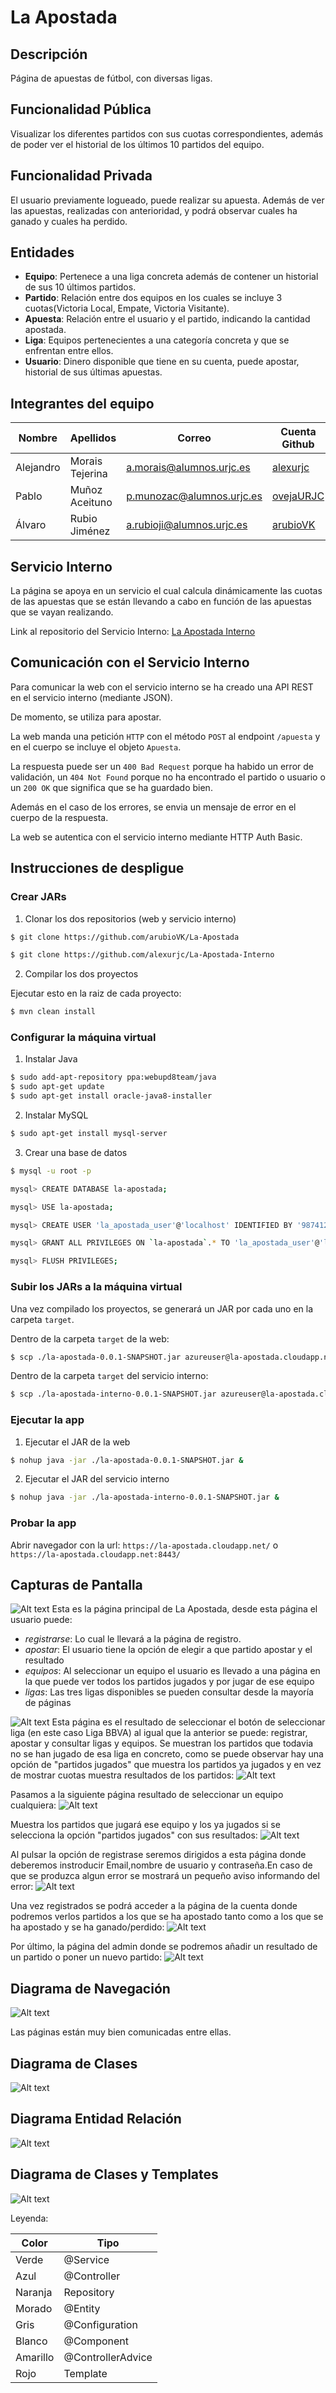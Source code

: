 # La Apostada

## Descripción
Página de apuestas de fútbol, con diversas ligas.

## Funcionalidad Pública
Visualizar los diferentes partidos con sus cuotas correspondientes, además de poder ver el historial de los últimos 10 partidos del equipo.

## Funcionalidad Privada
El usuario previamente logueado, puede realizar su apuesta. Además de ver las apuestas, realizadas con anterioridad, y podrá observar cuales ha ganado y cuales ha perdido.

## Entidades
* **Equipo**: Pertenece a una liga concreta además de contener un historial de sus 10 últimos partidos.
* **Partido**: Relación entre dos equipos en los cuales se incluye 3 cuotas(Victoria Local, Empate, Victoria Visitante).
* **Apuesta**: Relación entre el usuario y el partido, indicando la cantidad apostada.
* **Liga**: Equipos pertenecientes a una categoría concreta y que se enfrentan entre ellos.
* **Usuario**: Dinero disponible que tiene en su cuenta, puede apostar, historial de sus últimas apuestas.

## Integrantes del equipo
|Nombre     |Apellidos       |Correo                    |Cuenta Github
|-----------|----------------|--------------------------|---------------|
|Alejandro  |Morais Tejerina |[a.morais@alumnos.urjc.es](mailto:a.morais@alumnos.urjc.es)  |[alexurjc](https://github.com/alexurjc)
|Pablo      |Muñoz Aceituno  |[p.munozac@alumnos.urjc.es](mailto:p.munozac@alumnos.urjc.es) |[ovejaURJC](https://github.com/ovejaURJC)
|Álvaro     |Rubio Jiménez   |[a.rubioji@alumnos.urjc.es](mailto:a.rubioji@alumnos.urjc.es) |[arubioVK](https://github.com/arubioVK)
 
## Servicio Interno
La página se apoya en un servicio el cual calcula dinámicamente las cuotas de las apuestas que se están llevando a cabo en función de las apuestas que se vayan realizando.

Link al repositorio del Servicio Interno: [La Apostada Interno](https://github.com/alexurjc/La-Apostada-Interno)

## Comunicación con el Servicio Interno
Para comunicar la web con el servicio interno se ha creado una API REST en el servicio interno (mediante JSON).

De momento, se utiliza para apostar.

La web manda una petición `HTTP` con el método `POST` al endpoint `/apuesta` y en el cuerpo se incluye el objeto `Apuesta`.

La respuesta puede ser un `400 Bad Request` porque ha habido un error de validación, un `404 Not Found` porque no ha encontrado el partido o usuario o un `200 OK` que significa que se ha guardado bien.

Además en el caso de los errores, se envia un mensaje de error en el cuerpo de la respuesta.

La web se autentica con el servicio interno mediante HTTP Auth Basic.

## Instrucciones de despligue

### Crear JARs
1) Clonar los dos repositorios (web y servicio interno)

```bash
$ git clone https://github.com/arubioVK/La-Apostada
```

```bash
$ git clone https://github.com/alexurjc/La-Apostada-Interno
```

2) Compilar los dos proyectos

Ejecutar esto en la raiz de cada proyecto:
```bash
$ mvn clean install
```

### Configurar la máquina virtual
1) Instalar Java

```bash
$ sudo add-apt-repository ppa:webupd8team/java
$ sudo apt-get update
$ sudo apt-get install oracle-java8-installer
```

2) Instalar MySQL
```bash
$ sudo apt-get install mysql-server
```
3) Crear una base de datos
```bash
$ mysql -u root -p
```

```bash
mysql> CREATE DATABASE la-apostada;
```
```bash
mysql> USE la-apostada;
```
```bash
mysql> CREATE USER 'la_apostada_user'@'localhost' IDENTIFIED BY '98741236';
```
```bash
mysql> GRANT ALL PRIVILEGES ON `la-apostada`.* TO 'la_apostada_user'@'localhost';
```
```bash
mysql> FLUSH PRIVILEGES;
```

### Subir los JARs a la máquina virtual
Una vez compilado los proyectos, se generará un JAR por cada uno en la carpeta `target`.

Dentro de la carpeta `target` de la web:
```bash
$ scp ./la-apostada-0.0.1-SNAPSHOT.jar azureuser@la-apostada.cloudapp.net:/home/azureuser/la-apostada-0.0.1-SNAPSHOT.jar
```

Dentro de la carpeta `target` del servicio interno:
```bash
$ scp ./la-apostada-interno-0.0.1-SNAPSHOT.jar azureuser@la-apostada.cloudapp.net:/home/azureuser/la-apostada-interno-0.0.1-SNAPSHOT.jar
```

### Ejecutar la app
1) Ejecutar el JAR de la web
```bash
$ nohup java -jar ./la-apostada-0.0.1-SNAPSHOT.jar &
```

2) Ejecutar el JAR del servicio interno
```bash
$ nohup java -jar ./la-apostada-interno-0.0.1-SNAPSHOT.jar &
```

### Probar la app
Abrir navegador con la url: `https://la-apostada.cloudapp.net/` o `https://la-apostada.cloudapp.net:8443/`

## Capturas de Pantalla
![Alt text](https://github.com/arubioVK/La-Apostada/blob/master/screenshots/screenshot.jpg)
Esta es la página principal de La Apostada, desde esta página el usuario puede:
- *registrarse*: Lo cual le llevará a la página de registro.
- *apostar*: El usuario tiene la opción de elegir a que partido apostar y el resultado
- *equipos*: Al seleccionar un equipo el usuario es llevado a una página en la que puede ver todos los partidos jugados y por jugar de ese equipo
- *ligas*: Las tres ligas disponibles se pueden consultar desde la mayoría de páginas

![Alt text](https://github.com/arubioVK/La-Apostada/blob/master/screenshots/screenshot.1.jpg)
Esta página es el resultado de seleccionar el botón de seleccionar liga (en este caso Liga BBVA) al igual que la anterior se puede: registrar, apostar y consultar ligas y equipos. Se muestran los partidos que todavia no se han jugado de esa liga en concreto, como se puede observar hay una opción de "partidos jugados" que muestra los partidos ya jugados y en vez de mostrar cuotas muestra resultados de los partidos:
![Alt text](https://github.com/arubioVK/La-Apostada/blob/master/screenshots/screenshot.2.jpg)

Pasamos a la siguiente página resultado de seleccionar un equipo cualquiera:
![Alt text](https://github.com/arubioVK/La-Apostada/blob/master/screenshots/screenshot.3.jpg)

Muestra los partidos que jugará ese equipo y los ya jugados si se selecciona la opción "partidos jugados" con sus resultados:
![Alt text](https://github.com/arubioVK/La-Apostada/blob/master/screenshots/screenshot.4.jpg)

Al pulsar la opción de registrase seremos dirigidos a esta página donde deberemos instroducir Email,nombre de usuario y contraseña.En caso de que se produzca algun error se mostrará un pequeño aviso informando del error:
![Alt text](https://github.com/arubioVK/La-Apostada/blob/master/screenshots/screenshot.5.jpg)

Una vez registrados se podrá acceder a la página de la cuenta donde podremos verlos partidos a los que se ha apostado tanto como a los que se ha apostado y se ha ganado/perdido:
![Alt text](https://github.com/arubioVK/La-Apostada/blob/master/screenshots/screenshot.6.jpg)

Por último, la página del admin donde se podremos añadir un resultado de un partido o poner un nuevo partido:
![Alt text](https://github.com/arubioVK/La-Apostada/blob/master/screenshots/screenshot.8.jpg)

## Diagrama de Navegación
![Alt text](https://github.com/arubioVK/La-Apostada/blob/master/screenshots/navegacion.jpg)

Las páginas están muy bien comunicadas entre ellas.

## Diagrama de Clases
![Alt text](https://github.com/arubioVK/La-Apostada/blob/master/screenshots/diagrama_clases.png)

## Diagrama Entidad Relación
![Alt text](https://github.com/arubioVK/La-Apostada/blob/master/screenshots/diagrama_er.jpg)

## Diagrama de Clases y Templates
![Alt text](https://github.com/arubioVK/La-Apostada/blob/master/screenshots/diagrama_clases_templates.png)

Leyenda:

|Color		|Tipo			|
|---------------|-----------------------|
|Verde		|@Service		|
|Azul		|@Controller		|
|Naranja	|Repository		|
|Morado		|@Entity		|
|Gris		|@Configuration		|
|Blanco		|@Component		|
|Amarillo	|@ControllerAdvice	|
|Rojo		|Template		|

